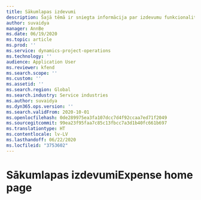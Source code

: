 ```yaml
---
title: Sākumlapas izdevumi
description: Šajā tēmā ir sniegta informācija par izdevumu funkcionalitāti projekta darbībās.
author: suvaidya
manager: AnnBe
ms.date: 06/19/2020
ms.topic: article
ms.prod: ''
ms.service: dynamics-project-operations
ms.technology: ''
audience: Application User
ms.reviewer: kfend
ms.search.scope: ''
ms.custom: ''
ms.assetid: ''
ms.search.region: Global
ms.search.industry: Service industries
ms.author: suvaidya
ms.dyn365.ops.version: ''
ms.search.validFrom: 2020-10-01
ms.openlocfilehash: 0de289975ea3fa107dcc7d4f92ccaa7ed71f2049
ms.sourcegitcommit: 99ea23f95faa7c85c13fbcc7a3d1b40fc661b697
ms.translationtype: HT
ms.contentlocale: lv-LV
ms.lasthandoff: 06/22/2020
ms.locfileid: "3753602"
---
```

# <a name="expense-home-page"></a><span data-ttu-id="0e845-103">Sākumlapas izdevumi</span><span class="sxs-lookup"><span data-stu-id="0e845-103">Expense home page</span></span>

